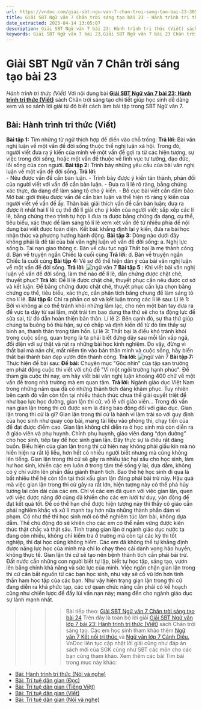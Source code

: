 ```yaml
---
url: https://vndoc.com/giai-sbt-ngu-van-7-chan-troi-sang-tao-bai-23-305137
title: Giải SBT Ngữ văn 7 Chân trời sáng tạo bài 23 - Hành trình tri thức (Viết) - VnDoc.com
date_extracted: 2025-04-14 13:05:07
description: Giải SBT Ngữ văn 7 bài 23: Hành trình tri thức (Viết) sách Chân trời sáng tạo có đáp án chi tiết cho các bạn cùng tham khảo.
keywords: Giải SBT Ngữ văn 7 bài 23,Giải SBT Ngữ văn 7 bài 23 Chân trời sáng tạo,Giải sách bài tập Ngữ văn CTST lớp 7,Ngữ văn lớp 7 Chân trời sáng tạo,giải bài tập ngữ văn lớp 7,bài Hành trình tri thức (Viết),ôn tập ngữ văn 7,trắc nghiệm ngữ văn 7 CTST
---
```


# Giải SBT Ngữ văn 7 Chân trời sáng tạo bài 23
 _Hành trình tri thức \(Viết\)_
Với nội dung bài [**Giải SBT Ngữ văn 7 bài 23: Hành trình tri thức \(Viết\)**](<https://vndoc.com/giai-sbt-ngu-van-7-chan-troi-sang-tao-bai-23-305137>) sách Chân trời sáng tạo chi tiết giúp học sinh dễ dàng xem và so sánh lời giải từ đó biết cách làm bài tập trong SBT Ngữ văn 7.
## Bài: Hành trình tri thức \(Viết\)
**Bài tập 1:** Tìm những từ ngữ thích hợp để điền vào chỗ trống:
**Trả lời:**
Bài văn nghị luận về một vấn đề đời sống thuộc thể nghị luận xã hội. Trong đó, người viết đưa ra ý kiến của mình về một vấn đề gợi ra từ các hiện tượng, sự việc trong đời sống, hoặc một vấn đề thuộc về lĩnh vực tư tưởng, đạo đức, lối sống của con người.
**Bài tập 2:** Trình bày những yêu cầu của bài văn nghị luận về một vấn đề đời sống.
**Trả lời:**  
\- Nêu được vấn đề cần bàn luận.
\- Trình bày được ý kiến tán thành, phản đối của người viết với vấn đề cần bàn luận.
\- Đưa ra lí lẽ rõ ràng, bằng chứng xác thực, đa dạng để làm sáng tỏ cho ý kiến.
\- Bố cục bài viết cần đảm bảo:
Mở bài: giới thiệu được vấn đề cần bàn luận và thể hiện rõ ràng ý kiến của người viết về vấn đề ấy.
Thân bài: giải thích vấn đề cần bàn luận; đưa ra được ít nhất hai lí lẽ cụ thể để lí giải cho ý kiến của người viết; sắp xếp các lí lẽ, bằng chứng theo trình tự hợp lí đưa ra được bằng chứng đa dạng, cụ thể, tiêu biểu, xác thực để làm sáng tỏ lí lẽ xem xét vấn đề từ nhiều phía để nội dung bài viết được toàn diện.
Kết bài: khẳng định lại ý kiến, đưa ra bài học nhận thức và phương hướng hành động.
**Bài tập 3:** Dòng nào dưới đây không phải là đề tài của bài văn nghị luận về vấn đề đời sống:
a. Nghị lực sống
b. Tai nạn giao thông
c. Bàn về câu tục ngữ Thất bại là mẹ thành công
d. Bàn về truyện ngắn Chiếc lá cuối cùng
**Trả lời:**
d. Bàn về truyện ngắn Chiếc lá cuối cùng
**Bài tập 4:** Vẽ sơ đồ thể hiện dàn ý của bài văn nghị luận về một vấn đề đời sống.
**Trả lời:**
![ngữ văn 7](https://i.vdoc.vn/data/image/2023/09/19/1.png)
**Bài tập 5** : Khi viết bài văn nghị luận về vấn đề đời sống, làm thế nào để lí lẽ, dẫn chứng được chặt chẽ, thuyết phục?
**Trả lời:**
Để lí lẽ được chặt chẽ, thuyết phục cần nêu được cơ sở và kết luận. Để bằng chứng được chặt chẽ, thuyết phục cần lựa chọn bằng chứng cụ thể, tiêu biểu, xác thực, cần phân tích băng chung để làm sáng tỏ cho lí lẽ.
**Bài tập 6:** Chỉ ra phần cơ sở và kết luận trong các li lẽ sau:
Lí lẽ 1: Bởi vì không ai có thể tránh khỏi những lầm lạc, cho nên một bàn tay đưa ra để vực ta dậy từ sai lầm, một trái tim bao dung tha thứ sẽ cho ta động lực để sửa sai, từ đó dẫn hoàn thiện bản thân.
Lí lẽ 2: Bên cạnh đó, sự tha thứ giúp chúng ta buông bỏ thù hận, sự có chấp và định kiến để từ đó tìm thấy sự bình an, thanh thản trong tâm hồn.
Lí lẽ 3: Thất bại là điều khó tránh khỏi trong cuộc sống, quan trọng là ta phải biết đứng dậy sau mỗi lần vấp ngã, đối diện với sự thật và rút ra những bài học kinh nghiệm. Do vậy, đừng vì thất bại mà nản chí, mất niềm tin vào bản thân minh và cuộc sống, hãy biến thất bại thành bàn đạp vươn đến thành công.
**Trả lời:**
![ngữ văn 7](https://i.vdoc.vn/data/image/2023/09/19/2.png)
**Bài tập 7:** Thực hiện đề bài sau:
**Đề bài:** Chuyên mục "Góc nhìn" của tập san trường em phát động cuộc thi viết với chủ đề "Vì một ngôi trường hạnh phúc". Để tham gia cuộc thi nay, em hãy viết bài văn nghị luận khoảng 400 chữ về một vấn đề trong nhà trường mà em quan tâm.
**Trả lời:**
Ngành giáo dục Việt Nam trong những năm qua đã có những thành tích đáng khâm phục. Tuy nhiên bên cạnh đó vẫn còn tồn tại nhiều thách thức chưa thể giải quyết triệt để như bạo lực học đường, gian lận thi cử, vô lễ với giáo viên… Trong đó vấn nạn gian lận trong thi cử được xem là đáng báo động đối với giáo dục.
Gian lận trong thi cử là gì? Gian lận trong thi cử là hành vi làm trái so với quy định của học sinh như quay cóp bài, mang tài liệu vào phòng thi, chạy tiền của để đạt được điểm cao. Gian lận không chỉ diễn ra ở học sinh mà còn diễn ra ở giáo viên và phụ huynh. Chính phụ huynh, giáo viên đang “dọn đường” cho học sinh, tiếp tay để học sinh gian lận. Đây thực sự là điều rất đáng buồn.
Biểu hiện của gian lận trong thi cử hiện nay không phải giấu kín mà nó hiển hiện ra rất lộ liễu, hơn hết có nhiều người biết nhưng mà cũng không lên tiếng. Gian lận trong thi cử sẽ gây ra nhiều tác hại xấu cho học sinh, làm hư học sinh, khiến các em luôn ở trong tâm thế sống ỷ lại, dựa dẫm, không có ý chí vươn lên phấn đấu giành thành tích. Bao thế hệ học sinh đi qua là bất nhiêu thế hệ còn tồn tại thói xấu gian lận đáng phải bài trừ này. Hậu quả mà việc gian lận trong thi cử gây ra rất lớn, hiện tượng này có thể phá hủy tương lai còn dài của các em. Chỉ vì các em đã quen với việc gian lận, quen với việc được nâng đỡ cũng đã khiến cho các em lười tư duy, vận động để đạt kết quả tốt.
Để có thể hạn chế được hiện tượng này thì thầy cô giáo cần phải nghiêm khắc và xử lí mạnh tay hơn nữa những thành phần dám vi phạm. Có như thế thì học sinh mới có thể nghiêm túc làm bài, không dựa dẫm. Thế chủ động đó sẽ khiến cho các em có thể nắm vững được kiến thức thật chắc và thật sâu. Tình trạng gian lận ở ngành giáo dục nước ta đang còn nhiều, không chỉ kiểm tra ở trường mà còn tại các kỳ thi tốt nghiệp, thi đại học cũng không hiếm. Các em đã không thể tự khẳng định được năng lực học của mình mà chỉ lo chạy theo cái danh vọng hão huyền, không thực tế. Gian lận thi cử sẽ tạo nên bệnh thành tích cần phải bài trừ.
Đất nước cần những con người biết tự lập, biết tự học tập, sáng tạo, vươn lên bằng chính khả năng và sức lực của mình. Việc ngăn chặn gian lận trong thi cử cần bắt nguồn từ các bạn học sinh, như vậy sẽ cổ vũ lớn hơn tinh thần ham học tập của các bạn. Như vậy hiện trạng gian lận trong thi cử đang diễn ra khá phức tạp, các cơ quan chức năng cần phải có kế hoạch cũng như chiến lược để đẩy lùi vấn nạn này; mang đến cho ngành giáo dục sự lành mạnh nhất.
>>>> Bài tiếp theo: [Giải SBT Ngữ văn 7 Chân trời sáng tạo bài 24](<https://vndoc.com/giai-sbt-ngu-van-7-chan-troi-sang-tao-bai-24-305138>)
Trên đây là toàn bộ lời giải [Giải SBT Ngữ văn lớp 7 bài 23: Hành trình tri thức \(Viết\)](<https://vndoc.com/giai-sbt-ngu-van-7-chan-troi-sang-tao-bai-23-305137>) sách Chân trời sáng tạo. Các em học sinh tham khảo thêm [Ngữ văn 7 Kết nối tri thức ](<https://vndoc.com/ngu-van-7-kntt-tap2>)và [Ngữ văn lớp 7 Cánh Diều.](<https://vndoc.com/ngu-van-7-tap-1-cd>) VnDoc liên tục cập nhật lời giải cũng như đáp án sách mới của SGK cũng như SBT các môn cho các bạn cùng tham khảo.
Xem thêm các bài Tìm bài trong mục này khác:
  * [Bài: Hành trình tri thức \(Nói và nghe\)](</giai-sbt-ngu-van-7-chan-troi-sang-tao-bai-24-305138>)
  * [Bài: Trí tuệ dân gian \(Đọc\)](</giai-sbt-ngu-van-7-chan-troi-sang-tao-bai-25-305141>)
  * [Bài: Trí tuệ dân gian \(Tiếng Việt\)](</giai-sbt-ngu-van-7-chan-troi-sang-tao-bai-26-305145>)
  * [Bài: Trí tuệ dân gian \(Viết\)](</giai-sbt-ngu-van-7-chan-troi-sang-tao-bai-27-305148>)
  * [Bài: Trí tuệ dân gian \(Nói và nghe\)](</giai-sbt-ngu-van-7-chan-troi-sang-tao-bai-28-305152>)

